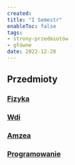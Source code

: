 ```yaml
---
created:
title: "I Semestr"
enableToc: false
tags:
- strony-przedmiotów
- główne
date: 2022-12-28
---
```

## Przedmioty
### [Fizyka](I%20semestr/Fizyka/fizyka.md)
### [Wdi](I%20semestr/Wdi/Wdi.md)
### [Amzea](I%20semestr/Amzea/Analiza%20matematyczna%20z%20elementami%20algebry.md)
### [Programowanie](I%20semestr/Programowanie/Programowanie.md)


